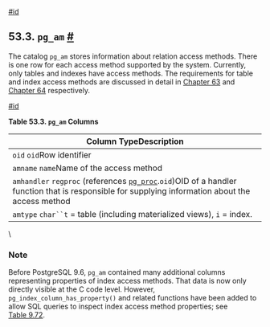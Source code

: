 [#id](#CATALOG-PG-AM)

## 53.3. `pg_am` [#](#CATALOG-PG-AM)



The catalog `pg_am` stores information about relation access methods. There is one row for each access method supported by the system. Currently, only tables and indexes have access methods. The requirements for table and index access methods are discussed in detail in [Chapter 63](tableam) and [Chapter 64](indexam) respectively.

[#id](#id-1.10.4.5.4)

**Table 53.3. `pg_am` Columns**

| Column TypeDescription                                                                                                                                                    |
| ------------------------------------------------------------------------------------------------------------------------------------------------------------------------- |
| `oid` `oid`Row identifier                                                                                                                                                 |
| `amname` `name`Name of the access method                                                                                                                                  |
| `amhandler` `regproc` (references [`pg_proc`](catalog-pg-proc).`oid`)OID of a handler function that is responsible for supplying information about the access method |
| `amtype` `char``t` = table (including materialized views), `i` = index.                                                                                                   |

\


### Note

Before PostgreSQL 9.6, `pg_am` contained many additional columns representing properties of index access methods. That data is now only directly visible at the C code level. However, `pg_index_column_has_property()` and related functions have been added to allow SQL queries to inspect index access method properties; see [Table 9.72](functions-info#FUNCTIONS-INFO-CATALOG-TABLE).